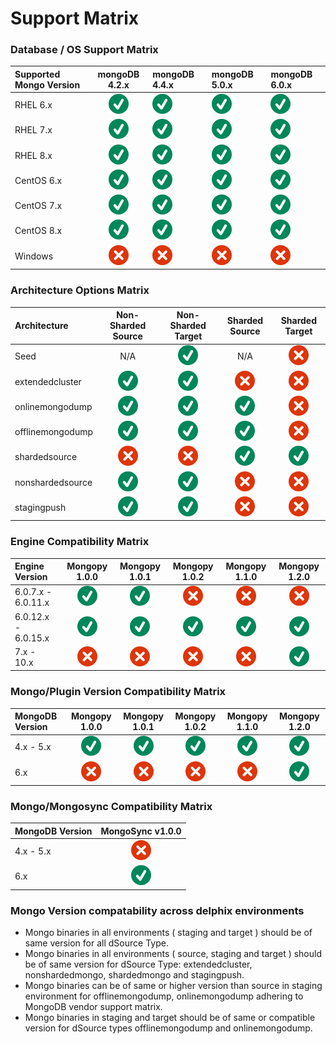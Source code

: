 # Support Matrix

### <a id="support matrix"></a>Database / OS Support Matrix

| Supported Mongo Version | mongoDB 4.2.x                     | mongoDB 4.4.x                     | mongoDB 5.0.x                     | mongoDB 6.0.x                     |
| :-                      | :-:                               | :-                                | :-                                | :-                                |
| RHEL 6.x                | ![Screenshot](../image/check.svg) | ![Screenshot](../image/check.svg) | ![Screenshot](../image/check.svg) | ![Screenshot](../image/check.svg) |
| RHEL 7.x                | ![Screenshot](../image/check.svg) | ![Screenshot](../image/check.svg) | ![Screenshot](../image/check.svg) | ![Screenshot](../image/check.svg) |<!--| RHEL 8.x                | ![Screenshot](../image/check.svg) | ![Screenshot](../image/check.svg) | ![Screenshot](../image/check.svg) |-->
| RHEL 8.x                | ![Screenshot](../image/check.svg) | ![Screenshot](../image/check.svg) | ![Screenshot](../image/check.svg) | ![Screenshot](../image/check.svg) |<!--| RHEL 8.x                | ![Screenshot](../image/check.svg) | ![Screenshot](../image/check.svg) | ![Screenshot](../image/check.svg) |-->
| CentOS 6.x              | ![Screenshot](../image/check.svg) | ![Screenshot](../image/check.svg) | ![Screenshot](../image/check.svg) | ![Screenshot](../image/check.svg) |
| CentOS 7.x              | ![Screenshot](../image/check.svg) | ![Screenshot](../image/check.svg) | ![Screenshot](../image/check.svg) | ![Screenshot](../image/check.svg) |<!--| CentOS 8.x              | ![Screenshot](../image/check.svg) | ![Screenshot](../image/check.svg) | ![Screenshot](../image/check.svg) |-->
| CentOS 8.x              | ![Screenshot](../image/check.svg) | ![Screenshot](../image/check.svg) | ![Screenshot](../image/check.svg) | ![Screenshot](../image/check.svg) |<!--| CentOS 8.x              | ![Screenshot](../image/check.svg) | ![Screenshot](../image/check.svg) | ![Screenshot](../image/check.svg) |-->
| Windows                 | ![Screenshot](../image/error.svg) | ![Screenshot](../image/error.svg) | ![Screenshot](../image/error.svg) | ![Screenshot](../image/error.svg) |

<!--
| Oracle Linux 6.x        | ![Screenshot](../image/check.svg) | ![Screenshot](../image/check.svg) | ![Screenshot](../image/check.svg) |
| Oracle Linux 7.x        | ![Screenshot](../image/check.svg) | ![Screenshot](../image/check.svg) | ![Screenshot](../image/check.svg) |
| Oracle Linux 8.x        | ![Screenshot](../image/check.svg) | ![Screenshot](../image/check.svg) | ![Screenshot](../image/check.svg) |
-->
### <a id="architecture options"></a>Architecture Options Matrix

| Architecture | Non-Sharded Source | Non-Sharded Target | Sharded Source | Sharded Target |
| :-               | :-:                               | :-:                               | :-:                               | :-:                               |
| Seed             | N/A                               | ![Screenshot](../image/check.svg) | N/A                               | ![Screenshot](../image/error.svg) |
| extendedcluster  | ![Screenshot](../image/check.svg) | ![Screenshot](../image/check.svg) | ![Screenshot](../image/error.svg) | ![Screenshot](../image/error.svg) |
| onlinemongodump  | ![Screenshot](../image/check.svg) | ![Screenshot](../image/check.svg) | ![Screenshot](../image/check.svg) | ![Screenshot](../image/error.svg) |
| offlinemongodump | ![Screenshot](../image/check.svg) | ![Screenshot](../image/check.svg) | ![Screenshot](../image/check.svg) | ![Screenshot](../image/error.svg) |
| shardedsource    | ![Screenshot](../image/error.svg) | ![Screenshot](../image/error.svg) | ![Screenshot](../image/check.svg) | ![Screenshot](../image/check.svg) |
| nonshardedsource | ![Screenshot](../image/check.svg) | ![Screenshot](../image/check.svg) | ![Screenshot](../image/error.svg) | ![Screenshot](../image/error.svg) |
| stagingpush      | ![Screenshot](../image/check.svg) | ![Screenshot](../image/check.svg) | ![Screenshot](../image/error.svg) | ![Screenshot](../image/error.svg) |

### <a id="engine compatibility"></a>Engine Compatibility Matrix

| Engine Version      | Mongopy 1.0.0                     | Mongopy 1.0.1                     | Mongopy 1.0.2                     | Mongopy 1.1.0                     | Mongopy 1.2.0                     |
| :-                  | :-:                               | :-:                               | :-:                               | :-:                               | :-:                               |
| 6.0.7.x  - 6.0.11.x | ![Screenshot](../image/check.svg) | ![Screenshot](../image/check.svg) | ![Screenshot](../image/error.svg) | ![Screenshot](../image/error.svg) | ![Screenshot](../image/error.svg) |
| 6.0.12.x - 6.0.15.x | ![Screenshot](../image/check.svg) | ![Screenshot](../image/check.svg) | ![Screenshot](../image/check.svg) | ![Screenshot](../image/check.svg) | ![Screenshot](../image/check.svg) |
| 7.x - 10.x          | ![Screenshot](../image/error.svg) | ![Screenshot](../image/error.svg) | ![Screenshot](../image/error.svg) | ![Screenshot](../image/error.svg) | ![Screenshot](../image/check.svg) |

### <a id="plugin db compatibility"></a>Mongo/Plugin Version Compatibility Matrix
| MongoDB Version     | Mongopy 1.0.0                     | Mongopy 1.0.1                     | Mongopy 1.0.2                     | Mongopy 1.1.0                     | Mongopy 1.2.0                     |
| :-                  | :-:                               | :-:                               | :-:                               | :-:                               | :-:                               |
| 4.x  - 5.x          | ![Screenshot](../image/check.svg) | ![Screenshot](../image/check.svg) | ![Screenshot](../image/check.svg) | ![Screenshot](../image/check.svg) | ![Screenshot](../image/check.svg) |
| 6.x                 | ![Screenshot](../image/error.svg) | ![Screenshot](../image/error.svg) | ![Screenshot](../image/error.svg) | ![Screenshot](../image/error.svg) | ![Screenshot](../image/check.svg) |

### <a id="mongosync db compatibility"></a>Mongo/Mongosync Compatibility Matrix
| MongoDB Version     | MongoSync v1.0.0                  | 
| :-                  | :-:                               |
| 4.x  - 5.x          | ![Screenshot](../image/error.svg) |
| 6.x                 | ![Screenshot](../image/check.svg) |

<!--
| 6.0.2.x             | ![Screenshot](../image/check.svg) | ![Screenshot](../image/check.svg) | ![Screenshot](../image/check.svg) | 
| 6.0.3.x  - 6.0.6.x  | ![Screenshot](../image/check.svg) | ![Screenshot](../image/check.svg) | ![Screenshot](../image/check.svg) | 
-->
### <a id="mongo_version_environment_compatibility_matrix"></a>Mongo Version compatability across delphix environments
- Mongo binaries in all environments ( staging and target ) should be of same version for all dSource Type.
- Mongo binaries in all environments ( source, staging and target ) should be of same version for dSource Type: extendedcluster, nonshardedmongo, shardedmongo and stagingpush.  
- Mongo binaries can be of same or higher version than source in staging environment for offlinemongodump, onlinemongodump adhering to MongoDB vendor support matrix.  
- Mongo binaries in staging and target should be of same or compatible version for dSource types offlinemongodump and onlinemongodump.
